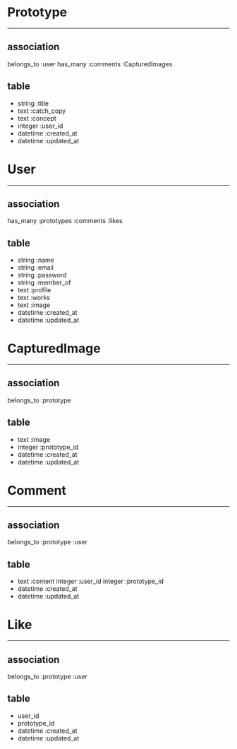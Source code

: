 # Prototype
---
## association
belongs_to :user
has_many :comments :CapturedImages

## table
- string :title
- text :catch_copy
- text :concept
- integer :user_id
- datetime :created_at
- datetime :updated_at

# User
---
## association
has_many :prototypes :comments :likes

## table
- string :name
- string :email
- string :password
- string :member_of
- text :profile
- text :works
- text :image
- datetime :created_at
- datetime :updated_at

# CapturedImage
---
## association
belongs_to :prototype

## table
- text :image
- integer :prototype_id
- datetime :created_at
- datetime :updated_at

# Comment
---
## association
belongs_to :prototype :user

## table
- text :content
integer :user_id
integer :prototype_id
- datetime :created_at
- datetime :updated_at

# Like
---
## association
belongs_to :prototype :user

## table
- user_id
- prototype_id
- datetime :created_at
- datetime :updated_at
